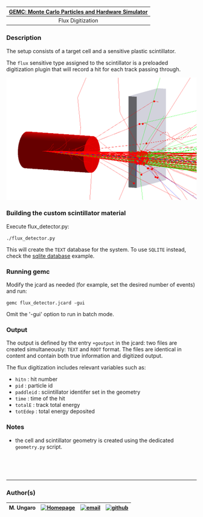 

| [GEMC: Monte Carlo Particles and Hardware Simulator](https://gemc.github.io/home/) |
|:----------------------------------------------------------------------------------:|
|                                 Flux Digitization                                  |



### Description

 The setup consists of a target cell and a sensitive plastic scintillator.

 The `flux` sensitive type assigned to the scintillator is a preloaded digitization plugin 
 that will record a hit for each track passing through.

![flux_screenshot](./simple_flux.png)


### Building the custom scintillator material
  
Execute flux_detector.py:

```
./flux_detector.py
 ```

This will create the `TEXT` database for the system. To use `SQLITE` instead, check the 
[sqlite database](../sqlite_db) example.

### Running gemc

Modify the jcard as needed (for example, set the desired number of events) and run:

```
gemc flux_detector.jcard -gui
```

Omit the '-gui' option to run in batch mode.


### Output

The output is defined by the entry `+goutput` in the jcard: two files are created simultaneously: 
`TEXT` and `ROOT` format. The files are identical in content and contain both true information 
and digitized output.

The flux digitization includes relevant variables such as:

- `hitn` : hit number
- `pid` : particle id
- `paddleid` : sciintillator identifer set in the geometry
- `time` : time of the hit
- `totalE` : track total energy
- `totEdep` : total energy deposited


### Notes

- the cell and scintillator geometry is created using the dedicated `geometry.py` script.



<br/><br/><br/>

---

### Author(s)

| M. Ungaro |   [![Homepage](https://cdn3.iconfinder.com/data/icons/feather-5/24/home-64.png)](https://maureeungaro.github.io/home/)   |        [![email](https://cdn4.iconfinder.com/data/icons/aiga-symbol-signs/439/aiga_mail-64.png)](mailto:ungaro@jlab.org)         | [![github](https://cdn4.iconfinder.com/data/icons/ionicons/512/icon-social-github-64.png)](https://github.com/maureeungaro)  |
|:---------:|:------------------------------------------------------------------------------------------------------------------------:|:--------------------------------------------------------------------------------------------------------------------------------:|:----------------------------------------------------------------------------------------------------------------------------:|

